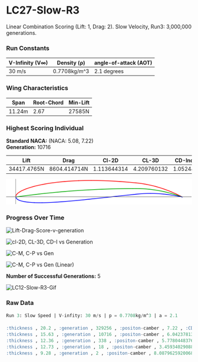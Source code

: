 # LC27-Slow-R3  
Linear Combination Scoring (Lift: 1, Drag: 2). Slow Velocity, Run3: 3,000,000 generations.  
### Run Constants  
| V-Infinity (V∞) | Density (ρ) | angle-of-attack (AOT) |
|-----------------|-------------|----------------------|
|30 m/s           | 0.7708kg/m^3| 2.1 degrees          |  
### Wing Characteristics  
| Span   | Root-Chord | Min-Lift |
|--------|------------|----------|
| 11.24m | 2.67       | 27585N   |  
### Highest Scoring Individual  
**Standard NACA:** (NACA: 5.08, 7.22)  
**Generation:** 10716  

| Lift         | Drag        | Cl-2D         |CL-3D       |CD-Induced    |Score|
|--------------|------------ |---------------|------------|--------------|-----|
| 34417.4765N  | 8604.414714N| 1.113644314   |4.209760132 |1.052445609   |17208.64708|   

![LC12-Slow-R3-Winner](LC12-Slow-R3-img/LC12-Slow-Run3-GenWinner.png)  

### Progress Over Time  

![Lift-Drag-Score-v-generation](https://docs.google.com/spreadsheets/d/e/2PACX-1vT-ygejexLxXRC0uqHP0V1HaajmM-5PepMToTU7yJa9OHOGNR30uGHcj3FYGzkbqLUqQ9546wzvcasf/pubchart?oid=316476672&format=image)

![cl-2D, CL-3D, CD-I vs Generation](https://docs.google.com/spreadsheets/d/e/2PACX-1vT-ygejexLxXRC0uqHP0V1HaajmM-5PepMToTU7yJa9OHOGNR30uGHcj3FYGzkbqLUqQ9546wzvcasf/pubchart?oid=662165804&format=image)

![C-M, C-P vs Gen](https://docs.google.com/spreadsheets/d/e/2PACX-1vT-ygejexLxXRC0uqHP0V1HaajmM-5PepMToTU7yJa9OHOGNR30uGHcj3FYGzkbqLUqQ9546wzvcasf/pubchart?oid=792124514&format=image)

![C-M, C-P vs Gen (Linear)](https://docs.google.com/spreadsheets/d/e/2PACX-1vT-ygejexLxXRC0uqHP0V1HaajmM-5PepMToTU7yJa9OHOGNR30uGHcj3FYGzkbqLUqQ9546wzvcasf/pubchart?oid=469379073&format=image)  

**Number of Successful Generations:** 5

![LC12-Slow-R3-Gif](https://media.giphy.com/media/3oxHQh1AVKkVwIjjKE/giphy.gif)  

### Raw Data  
```SQL
Run 3: Slow Speed | V-infity: 30 m/s | p = 0.7708kg/m^3 | a = 2.1

:thickness , 20.2 , :generation , 329256 , :positon-camber , 7.22 , :CD-Induced , 1.05245057673873 , :Lift , 34417.5577295928 , :corrected-thickness , 0.20199999999999999 , :score , 17208.647074555345 , :cl-2D , 1.1136464851225414 , :Drag , 8604.455327518728 , :corrected-position-camber , 0.722 , :corrected-max-camber , 0.0508 , :max-camber , 5.08 , :CL-3D , 4.209770067211688 ,
:thickness , 15.63 , :generation , 10716 , :positon-camber , 6.042378138845794 , :CD-Induced , 1.0524046100301703 , :Lift , 34416.80611276855 , :corrected-thickness , 0.1563 , :score , 17208.64707210444 , :cl-2D , 1.113626393830224 , :Drag , 8604.079520332056 , :corrected-position-camber , 0.6042378138845794 , :corrected-max-camber , 0.0617 , :max-camber , 6.17 , :CL-3D , 4.209678133494785 ,
:thickness , 12.36 , :generation , 338 , :positon-camber , 5.778044837669015 , :CD-Induced , 1.0475652586454753 , :Lift , 34337.58423895359 , :corrected-thickness , 0.12359999999999999 , :score , 17208.554772112897 , :cl-2D , 1.1115087325786703 , :Drag , 8564.514733420347 , :corrected-position-camber , 0.5778044837669015 , :corrected-max-camber , 0.0638 , :max-camber , 6.38 , :CL-3D , 4.199988141088152 ,
:thickness , 12.73 , :generation , 18 , :positon-camber , 3.4593402908814928 , :CD-Induced , 1.092145028185875 , :Lift , 35060.600552799624 , :corrected-thickness , 0.1273 , :score , 17202.63493636779 , :cl-2D , 1.130835511387881 , :Drag , 8928.982808215917 , :corrected-position-camber , 0.3459340290881493 , :corrected-max-camber , 0.0827 , :max-camber , 8.27 , :CL-3D , 4.288423597782911 ,
:thickness , 9.28 , :generation , 2 , :positon-camber , 8.08796259200686 , :CD-Induced , 0.764450629973327 , :Lift , 29332.82665657885 , :corrected-thickness , 0.0928 , :score , 16833.08283757395 , :cl-2D , 0.9777277363052256 , :Drag , 6249.87190950245 , :corrected-position-camber , 0.8087962592006861 , :corrected-max-camber , 0.0348 , :max-camber , 3.48 , :CL-3D , 3.58783318141719 ,
```
